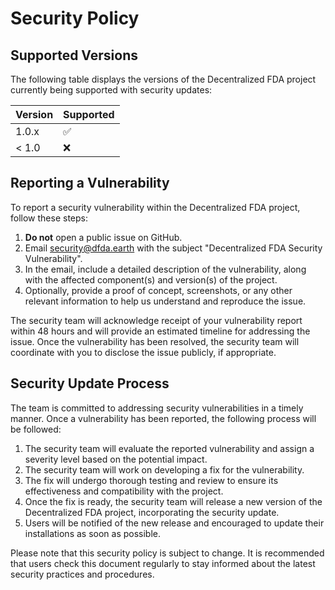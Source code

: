 # Security Policy

## Supported Versions

The following table displays the versions of the Decentralized FDA project currently being supported with security updates:

| Version | Supported          |
|---------|--------------------|
| 1.0.x   | :white_check_mark: |
| < 1.0   | :x:                |

## Reporting a Vulnerability

To report a security vulnerability within the Decentralized FDA project, follow these steps:

1. **Do not** open a public issue on GitHub.
2. Email security@dfda.earth with the subject "Decentralized FDA Security Vulnerability".
3. In the email, include a detailed description of the vulnerability, along with the affected component(s) and version(s) of the project.
4. Optionally, provide a proof of concept, screenshots, or any other relevant information to help us understand and reproduce the issue.

The security team will acknowledge receipt of your vulnerability report within 48 hours and will provide an estimated timeline for addressing the issue. Once the vulnerability has been resolved, the security team will coordinate with you to disclose the issue publicly, if appropriate.

## Security Update Process

The team is committed to addressing security vulnerabilities in a timely manner. Once a vulnerability has been reported, the following process will be followed:

1. The security team will evaluate the reported vulnerability and assign a severity level based on the potential impact.
2. The security team will work on developing a fix for the vulnerability.
3. The fix will undergo thorough testing and review to ensure its effectiveness and compatibility with the project.
4. Once the fix is ready, the security team will release a new version of the Decentralized FDA project, incorporating the security update.
5. Users will be notified of the new release and encouraged to update their installations as soon as possible.

Please note that this security policy is subject to change. It is recommended that users check this document regularly to stay informed about the latest security practices and procedures.
